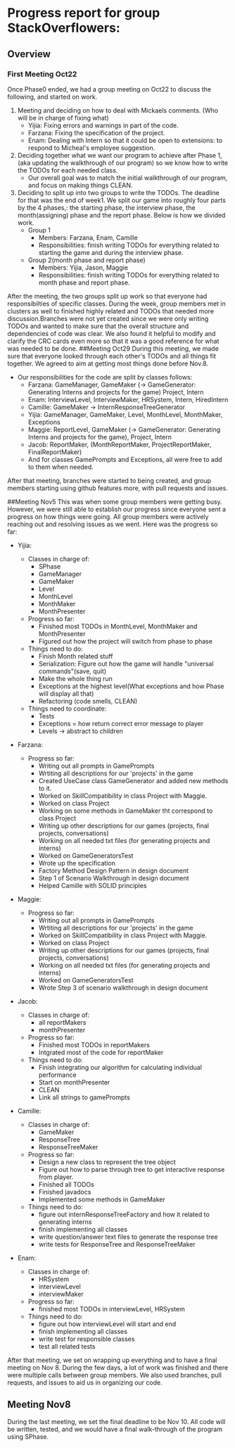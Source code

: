# Progress report for group StackOverflowers:

## Overview
### First Meeting Oct22
Once Phase0 ended, we had a group meeting on Oct22 to discuss the following, and started on work.

1. Meeting and deciding on how to deal with Mickaels comments. (Who will be in charge of fixing what)
    - Yijia: Fixing errors and warnings in part of the code.
    - Farzana: Fixing the specification of the project.
    - Enam: Dealing with Intern so that it could be open to extensions: to respond to Micheal's employee suggestion.
2. Deciding together what we want our program to achieve after Phase 1, (aka updating the walkthrough of our program) so we know how to write the TODOs for each needed class.
    - Our overall goal was to match the initial walkthrough of our program, and focus on making things CLEAN.
3. Deciding  to split up into two groups to write the TODOs. The deadline for that was the end of week1. We split our game into roughly four parts by the 4 phases,: the starting phase, the interview phase, the month(assigning) phase and the report phase. Below is how we divided work.
    - Group 1
        - Members: Farzana, Enam, Camille
        - Responsibilities: finish writing TODOs for everything related to starting the game and during the interview phase.
    - Group 2(month phase and report phase)
        - Members: Yijia, Jason, Maggie
        - Responsibilities: finish writing TODOs for everything related to month phase and report phase.

After the meeting, the two groups split up work so that everyone had responsibilties of specific classes. During the week, group members met in clusters as well to finished highly related and TODOs that needed more discussion.Branches were not yet created since we were only writing TODOs and wanted to make sure that the overall structure and dependencies of code was clear.
We also found it helpful to modify and clarify the CRC cards even more so that it was a good reference for what was needed to be done.
##Meeting Oct29
During this meeting, we made sure that everyone looked through each other's TODOs and all things fit together. We agreed to aim at getting most things done before Nov.8.
- Our responsibilities for the code are split by classes follows:
    - Farzana: GameManager, GameMaker (-> GameGenerator: Generating Interns and projects for the game) Project, Intern
    - Enam: InterviewLevel, InterviewMaker, HRSystem, Intern, HiredIntern
    - Camille: GameMaker -> InternResponseTreeGenerator
    - Yijia: GameManager, GameMaker, Level, MonthLevel, MonthMaker, Exceptions
    - Maggie: ReportLevel, GameMaker (-> GameGenerator: Generating Interns and projects for the game), Project, Intern
    - Jacob: ReportMaker, (MonthReportMaker, ProjectReportMaker, FinalReportMaker)
    - And for classes GamePrompts and Exceptions, all were free to add to them when needed.

After that meeting, branches were started to being created, and group members starting using github features more, with pull requests and issues.

##Meeting Nov5
This was when some group members were getting busy. However, we were still able to establish our progress since everyone sent a progress on how things were going. All group members were actively reaching out and resolving issues as we went.
Here was the progress so far:
- Yijia:
    - Classes in charge of:
        - SPhase
        - GameManager
        - GameMaker
        - Level
        - MonthLevel
        - MonthMaker
        - MonthPresenter
    - Progress so far:
        - Finished most TODOs in MonthLevel, MonthMaker and MonthPresenter
        - Figured out how the project will switch from phase to phase
    - Things need to do:
        - Finish Month related stuff
        - Serialization: Figure out how the game will handle "universal commands"(save, quit)
        - Make the whole thing run
        - Exceptions at the highest level(What exceptions and how Phase will display all that)
        - Refactoring (code smells, CLEAN)
    - Things need to coordinate:
        - Tests
        - Exceptions = how return correct error message to player
        - Levels -> abstract to children
- Farzana: 
  - Progress so far:
    - Writing out all prompts in GamePrompts
    - Wrtiting all descriptions for our 'projects' in the game 
    - Created UseCase class GameGenerator and added new methods to it. 
    - Worked on SkillCompatibility in class Project with Maggie. 
    - Worked on class Project 
    - Working on some methods in GameMaker tht correspond to class Project
    - Writing up other descriptions for our games (projects, final projects, conversations)
    - Working on all needed txt files (for generating projects and interns)
    - Worked on GameGeneratorsTest
    - Wrote up the specification
    - Factory Method Design Pattern in design document 
    - Step 1 of Scenario Walkthrough in design document 
    - Helped Camille with SOLID principles 
- Maggie:
  - Progress so far:
    - Writing out all prompts in GamePrompts
    - Wrtiting all descriptions for our 'projects' in the game
    - Worked on SkillCompatibility in class Project with Maggie. 
    - Worked on class Project  
    - Writing up other descriptions for our games (projects, final projects, conversations)
    - Working on all needed txt files (for generating projects and interns)
    - Worked on GameGeneratorsTest
    - Wrote Step 3 of scenario walkthrough in design document 
- Jacob:
    - Classes in charge of:
        - all reportMakers
        - monthPresenter
    - Progress so far:
        - Finished most TODOs in reportMakers
        - Intgrated most of the code for reportMaker
    - Things need to do:
        - Finish integrating our algorithm for calculating individual performance
        - Start on monthPresenter
        - CLEAN
        - Link all strings to gamePrompts
- Camille:
    - Classes in charge of:
        - GameMaker
        - ResponseTree
        - ResponseTreeMaker
    - Progress so far:
        - Design a new class to represent the tree object
        - Figure out how to parse through tree to get interactive response from player.
        - Finished all TODOs
        - Finished javadocs
        - Implemented some methods in GameMaker
    - Things need to do:
        - figure out internResponseTreeFactory and how it related to generating interns
        - finish implementing all classes
        - write question/answer text files to generate the response tree
        - write tests for ResponseTree and ResponseTreeMaker

- Enam:
    - Classes in charge of:
        - HRSystem
        - interviewLevel
        - interviewMaker
    - Progress so far:
        - finished most TODOs in interviewLevel, HRSystem
    - Things need to do:
        - figure out how interviewLevel will start and end
        - finish implementing all classes
        - write test for responsible classes
        - test all related tests

After that meeting, we set on wrapping up everything and to have a final meeting on Nov 8. During the few days, a lot of work was finished and there were multiple calls between group members. We also used branches, pull requests, and issues to aid us in organizing our code.
## Meeting Nov8
During the last meeting, we set the final deadline to be Nov 10. All code will be written, tested, and we would have a final walk-through of the program using SPhase.
